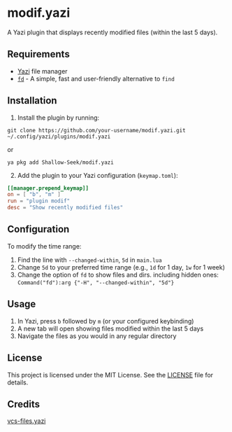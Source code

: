 # modif.yazi

A Yazi plugin that displays recently modified files (within the last 5 days). 

## Requirements

- [Yazi](https://github.com/sxyazi/yazi) file manager
- [`fd`](https://github.com/sharkdp/fd) - A simple, fast and user-friendly alternative to `find`

## Installation

1. Install the plugin by running:

```
git clone https://github.com/your-username/modif.yazi.git ~/.config/yazi/plugins/modif.yazi
```

or

```
ya pkg add Shallow-Seek/modif.yazi
```

2. Add the plugin to your Yazi configuration (`keymap.toml`):

```toml
[[manager.prepend_keymap]]
on = [ "b", "m" ]
run = "plugin modif"
desc = "Show recently modified files"
```

## Configuration

To modify the time range:

1. Find the line with `--changed-within`, `5d` in `main.lua`
2. Change `5d` to your preferred time range (e.g., `1d` for 1 day, `1w` for 1 week)
3. Change the option of `fd` to show files and dirs. including hidden ones: `Command("fd"):arg {"-H", "--changed-within", "5d"}`

## Usage

1. In Yazi, press `b` followed by `m` (or your configured keybinding)
2. A new tab will open showing files modified within the last 5 days
3. Navigate the files as you would in any regular directory

## License

This project is licensed under the MIT License. See the [LICENSE](LICENSE) file for details.

## Credits
[vcs-files.yazi](https://github.com/yazi-rs/plugins)
